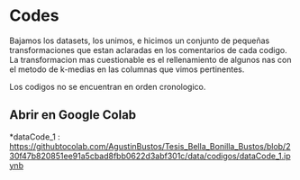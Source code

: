 # Codes
Bajamos los datasets, los unimos, e hicimos un conjunto de pequeñas transformaciones que estan aclaradas en los comentarios de cada codigo. 
La transformacion mas cuestionable es el rellenamiento de algunos nas con el metodo de k-medias en las columnas que vimos pertinentes.

Los codigos no se encuentran en orden cronologico.

## Abrir en Google Colab

*dataCode_1 : https://githubtocolab.com/AgustinBustos/Tesis_Bella_Bonilla_Bustos/blob/230f47b820851ee91a5cbad8fbb0622d3abf301c/data/codigos/dataCode_1.ipynb
